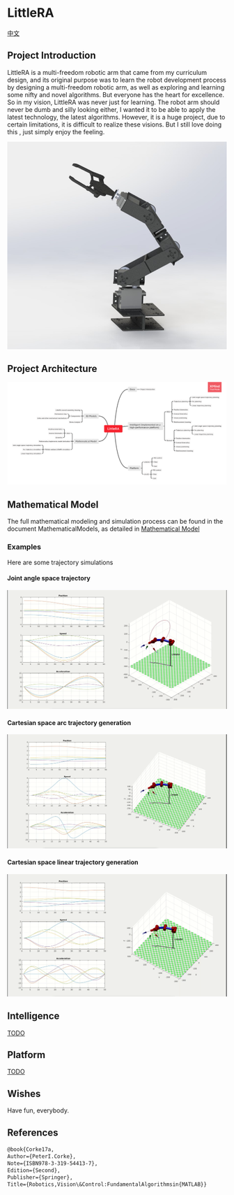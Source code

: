# LittleRA
[中文](./README-ZH.md)
## Project Introduction

LittleRA is a multi-freedom robotic arm that came from my curriculum design, and its original purpose was to learn the robot development process by designing a multi-freedom robotic arm, as well as exploring and learning some nifty and novel algorithms. But everyone has the heart for excellence. So in my vision, LittleRA was never just for learning. The robot arm should never be dumb and silly looking either, I wanted it to be able to apply the latest technology, the latest algorithms. However, it is a huge project, due to certain limitations, it is difficult to realize these visions. But I still love doing this , just simply enjoy the feeling.

![LittleRA](./Docs/LittleRA.jpg)

## Project Architecture

![Project Architecture](./Docs/Architecture-EN.png)

## Mathematical Model

The full mathematical modeling and simulation process can be found in the document MathematicalModels, as detailed in [Mathematical Model](./MathematicalModels/README.md)

### Examples

Here are some trajectory simulations

#### Joint angle space trajectory 

![AngleGenerate](./Docs/Pictures/AngleGenerate.gif)

#### Cartesian space arc trajectory generation

![CircleGenerate](./Docs/Pictures/CircleGenerate.gif)

#### Cartesian space linear trajectory generation

![LineGenerate](./Docs/Pictures/LineGenerate.gif)

## Intelligence

[TODO](./TODO)

## Platform

[TODO](./TODO)

## Wishes

Have fun, everybody.

## References

```
@book{Corke17a, 
Author={PeterI.Corke}, 
Note={ISBN978-3-319-54413-7}, 
Edition={Second}, 
Publisher={Springer}, 
Title={Robotics,Vision\&Control:FundamentalAlgorithmsin{MATLAB}}
```

